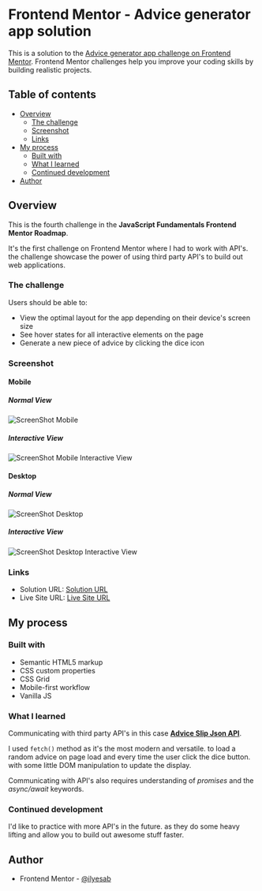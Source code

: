 # Frontend Mentor - Advice generator app solution

This is a solution to the [Advice generator app challenge on Frontend Mentor](https://www.frontendmentor.io/challenges/advice-generator-app-QdUG-13db). Frontend Mentor challenges help you improve your coding skills by building realistic projects.

## Table of contents

- [Overview](#overview)
  - [The challenge](#the-challenge)
  - [Screenshot](#screenshot)
  - [Links](#links)
- [My process](#my-process)
  - [Built with](#built-with)
  - [What I learned](#what-i-learned)
  - [Continued development](#continued-development)
- [Author](#author)

## Overview

This is the fourth challenge in the **JavaScript Fundamentals Frontend Mentor Roadmap**.

It's the first challenge on Frontend Mentor where I had to work with API's. the challenge showcase the power of using third party API's to build out web applications.

### The challenge

Users should be able to:

- View the optimal layout for the app depending on their device's screen size
- See hover states for all interactive elements on the page
- Generate a new piece of advice by clicking the dice icon

### Screenshot

#### Mobile

##### Normal View

![ScreenShot Mobile](./screenshot_mobile.png)

##### Interactive View

![ScreenShot Mobile Interactive View](./screenshot_mobile_interactive_state.png)

#### Desktop

##### Normal View

![ScreenShot Desktop](./screenshot_desktop.png)

##### Interactive View

![ScreenShot Desktop Interactive View](./screenshot_desktop_interactive_state.png)


### Links

- Solution URL: [Solution URL](https://www.frontendmentor.io/solutions/advice-generator-app-AwwvUYngan)
- Live Site URL: [Live Site URL](https://frontendmentor-ilyesab.github.io/advice-generator-app/)

## My process

### Built with

- Semantic HTML5 markup
- CSS custom properties
- CSS Grid
- Mobile-first workflow
- Vanilla JS

### What I learned

Communicating with third party API's in this case **[Advice Slip Json API](https://api.adviceslip.com/)**.

I used `fetch()` method as it's the most modern and versatile. to load a random advice on page load and every time the user click the dice button. with some little DOM manipulation to update the display.

Communicating with API's also requires understanding of *promises* and the *async/await* keywords.

### Continued development

I'd like to practice with more API's in the future. as they do some heavy lifting and allow you to build out awesome stuff faster.

## Author

- Frontend Mentor - [@ilyesab](https://www.frontendmentor.io/profile/ilyesab)

